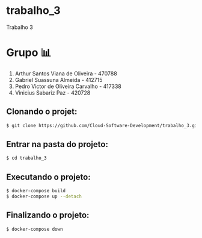 # trabalho_3

Trabalho 3

# Grupo :bar_chart:

1. Arthur Santos Viana de Oliveira - 470788
2. Gabriel Suassuna Almeida - 412715
3. Pedro Victor de Oliveira Carvalho - 417338
4. Vinicius Sabariz Paz - 420728

## Clonando o projet:

```bash
$ git clone https://github.com/Cloud-Software-Development/trabalho_3.git
```

## Entrar na pasta do projeto:

```bash
$ cd trabalho_3
```

## Executando o projeto:

```bash
$ docker-compose build
$ docker-compose up --detach
```

## Finalizando o projeto:

```bash
$ docker-compose down
```
